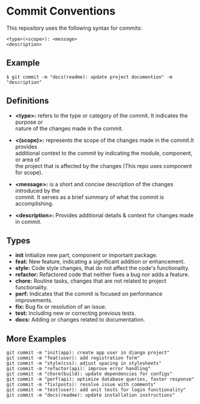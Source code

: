 # Commit Conventions
This repository uses the following syntax for commits:

    <type>(<scope>): <message>
    <description>

## Example
```
$ git commit -m "docs(readme): update project documention" -m "description"
```


## Definitions
- **&lt;type&gt;:** refers to the type or category of the commit. It indicates the purpose or  
nature of the changes made in the commit.

- **&lt;(scope)&gt;:** represents the scope of the changes made in the commit.It provides  
additional context to the commit by indicating the module, component, or area of  
the project that is affected by the changes (This repo uses component for scope).

- **&lt;message&gt;:** is a short and concise description of the changes introduced by the  
commit. It serves as a brief summary of what the commit is accomplishing.

- **&lt;description&gt;:** Provides additional details & context for changes made in commit.

## Types
- **init** Initialize new part, component or important package.
- **feat:** New feature, indicating a significant addition or enhancement.
- **style:** Code style changes, that do not affect the code's functionality.
- **refactor:** Refactored code that neither fixes a bug nor adds a feature.
- **chore:** Routine tasks, changes that are not related to project functionality.
- **perf:** Indicates that the commit is focused on performance improvements.
- **fix:** Bug fix or resolution of an issue.
- **test:** including new or correcting previous tests.
- **docs:** Adding or changes related to documentation.

## More Examples
```
git commit -m "init(app): create app user in django project"
git commit -m "feat(user): add registration form"
git commit -m "style(css): adjust spacing in stylesheets"
git commit -m "refactor(api): improve error handling"
git commit -m "chore(build): update dependencies for configs"
git commit -m "perf(api): optimize database queries, faster response"
git commit -m "fix(posts): resolve issue with comments"
git commit -m "test(user): add unit tests for login functionality"
git commit -m "docs(readme): update installation instructions"
```
